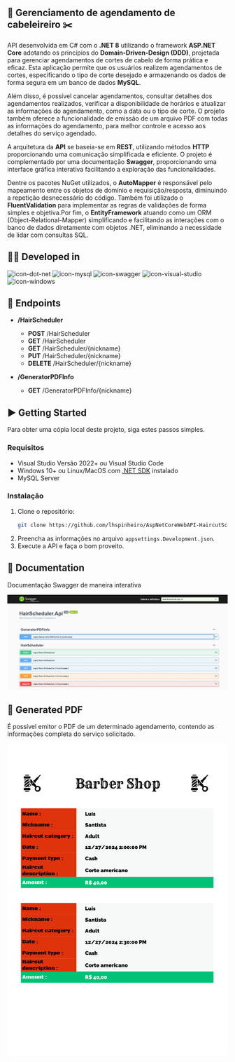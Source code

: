 ## 💈 Gerenciamento de agendamento de cabeleireiro ✂️

API desenvolvida em C# com o **.NET 8** utilizando o framework **ASP.NET Core** adotando os princípios do **Domain-Driven-Design (DDD)**, projetada para gerenciar agendamentos de cortes de cabelo de forma prática e eficaz. Esta aplicação permite que os usuários realizem agendamentos de cortes, especificando o tipo de corte desejado e armazenando os dados de forma segura em um banco de dados **MySQL**. 

Além disso, é possível cancelar agendamentos, consultar detalhes dos agendamentos realizados, verificar a disponibilidade de horários e atualizar as informações do agendamento, como a data ou o tipo de corte.
O projeto também oferece a funcionalidade de emissão de um arquivo PDF com todas as informações do agendamento, para melhor controle e acesso aos detalhes do serviço agendado.

A arquitetura da **API** se baseia-se em **REST**, utilizando métodos **HTTP** proporcionando uma comunicação simplificada e eficiente. O projeto é complementado por uma documentação **Swagger**, proporcionando uma interface gráfica interativa facilitando a exploração das funcionalidades.

Dentre os pacotes NuGet utilizados, o **AutoMapper** é responsável pelo mapeamento entre os objetos de domínio e requisição/resposta, diminuindo a repetição desnecessário do código. Também foi utilizado o **FluentValidation** para implementar as regras de validações de forma simples e objetiva.Por fim, o **EntityFramework** atuando como um ORM (Object-Relational-Mapper) simplificando e facilitando as interações com o banco de dados diretamente com objetos .NET, eliminando a necessidade de lidar com consultas SQL.

## 👨‍💻 Developed in 

![icon-dot-net]
![icon-mysql]
![icon-swagger]
![icon-visual-studio]
![icon-windows]


## 🔗 Endpoints

- **/HairScheduler**

    - **POST** /HairScheduler
    - **GET** /HairScheduler
    - **GET** /HairScheduler/{nickname}
    - **PUT** /HairScheduler/{nickname}
    - **DELETE** /HairScheduler/{nickname}

- **/GeneratorPDFInfo**

    - **GET** /GeneratorPDFInfo/{nickname}

## ▶️ Getting Started

Para obter uma cópia local deste projeto, siga estes passos simples.

### Requisitos

- Visual Studio Versão 2022+ ou Visual Studio Code
- Windows 10+ ou Linux/MacOS com [.NET SDK][dot-net-sdk] instalado 
- MySQL Server

### Instalação 

1. Clone o repositório: 
    ```sh
    git clone https://github.com/lhspinheiro/AspNetCoreWebAPI-HaircutScheluder.git
     ```
2. Preencha as informações no arquivo `appsettings.Development.json`.
3. Execute a API e faça o bom proveito.

## 📃 Documentation

Documentação Swagger de maneira interativa

![image-swagger]

## 📄 Generated PDF

É possível emitor o PDF de um determinado agendamento, contendo as informações completa do serviço solicitado.

![generated-PDF]






<!-- Links -->
[dot-net-sdk]: https://dotnet.microsoft.com/pt-br/download/dotnet/8.0

<!-- Images -->
[image-swagger]: /images/Project.jpg
[generated-PDF]: /images/Informations.jpg


<!-- Icons -->
[icon-dot-net]: https://img.shields.io/badge/.NET-512BD4?logo=dotnet&logoColor=fff&style=for-the-badge
[icon-mysql]: https://img.shields.io/badge/MySQL-4479A1?logo=mysql&logoColor=fff&style=for-the-badge
[icon-swagger]: https://img.shields.io/badge/Swagger-85EA2D?logo=swagger&logoColor=000&style=for-the-badge
[icon-visual-studio]: https://img.shields.io/badge/Visual%20Studio-5C2D91.svg?style=for-the-badge&logo=visual-studio&logoColor=white
[icon-windows]: https://img.shields.io/badge/Windows-0078D6?style=for-the-badge&logo=windows&logoColor=white
